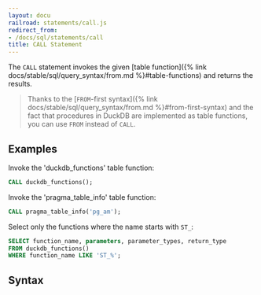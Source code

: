 ```yaml
---
layout: docu
railroad: statements/call.js
redirect_from:
- /docs/sql/statements/call
title: CALL Statement
---
```


The `CALL` statement invokes the given [table function]({% link docs/stable/sql/query_syntax/from.md %}#table-functions) and returns the results. 

> Thanks to the [`FROM`-first syntax]({% link docs/stable/sql/query_syntax/from.md %}#from-first-syntax) and the fact that procedures in DuckDB are implemented as table functions, you can use `FROM` instead of `CALL`.

## Examples

Invoke the 'duckdb_functions' table function:

```sql
CALL duckdb_functions();
```

Invoke the 'pragma_table_info' table function:

```sql
CALL pragma_table_info('pg_am');
```

Select only the functions where the name starts with `ST_`:

```sql
SELECT function_name, parameters, parameter_types, return_type
FROM duckdb_functions()
WHERE function_name LIKE 'ST_%';
```

## Syntax

<div id="rrdiagram1"></div>
